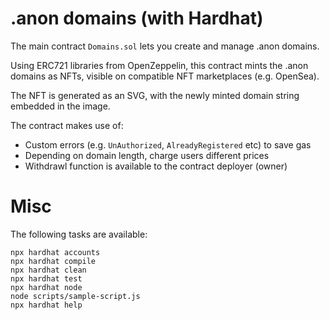 # .anon domains (with Hardhat)

The main contract `Domains.sol` lets you create and manage .anon domains.

Using ERC721 libraries from OpenZeppelin, this contract mints the .anon domains as NFTs, visible on compatible NFT marketplaces (e.g. OpenSea).

The NFT is generated as an SVG, with the newly minted domain string embedded in the image.

The contract makes use of:
- Custom errors (e.g. `UnAuthorized`, `AlreadyRegistered` etc) to save gas
- Depending on domain length, charge users different prices
- Withdrawl function is available to the contract deployer (owner)

# Misc

The following tasks are available:

```shell
npx hardhat accounts
npx hardhat compile
npx hardhat clean
npx hardhat test
npx hardhat node
node scripts/sample-script.js
npx hardhat help
```
